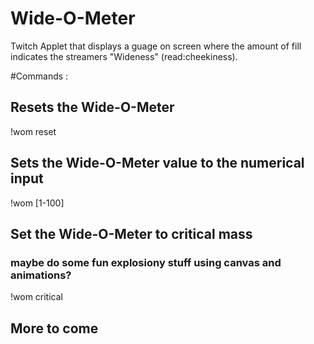 # Wide-O-Meter

Twitch Applet that displays a guage on screen where the amount of fill indicates the streamers "Wideness" (read:cheekiness).

#Commands :

## Resets the Wide-O-Meter
!wom reset

## Sets the Wide-O-Meter value to the numerical input
!wom [1-100] 

## Set the Wide-O-Meter to critical mass
### maybe do some fun explosiony stuff using canvas and animations?
!wom critical

## More to come
